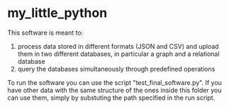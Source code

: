 # my_little_python
This software is meant to:
1) process data stored in different formats (JSON and CSV) and upload them in two different databases, in particular a graph and a relational database
2) query the databases simultaneously through predefined operations

To run the software you can use the script "test_final_software.py". If you have other data with the same structure of the ones inside this folder you can use them, simply by substuting the path specified in the run script.
